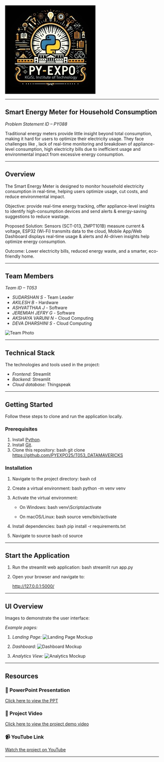 ![PyExpo Logo](media/pyexpo-logo.png)

---

## Smart Energy Meter for Household Consumption

*Problem Statement ID – PY088*

Traditional energy meters provide little insight beyond total consumption, making it hard for users to optimize their electricity usage.
They face challenges like ,
lack of real-time monitoring and breakdown of appliance-level consumption,
high electricity bills due to inefficient usage and
environmental impact from excessive energy consumption.

---

## Overview

The Smart Energy Meter is designed to monitor household electricity consumption in real-time, helping users optimize usage, cut costs, and reduce environmental impact.

Objective:
provide real-time energy tracking,
offer appliance-level insights to identify high-consumption devices and
send alerts & energy-saving suggestions to reduce wastage.

Proposed Solution:
Sensors (SCT-013, ZMPT101B) measure current & voltage,
ESP32 (Wi-Fi) transmits data to the cloud,
Mobile App/Web Dashboard displays real-time usage & alerts and
AI-driven insights help optimize energy consumption.

Outcome: Lower electricity bills, reduced energy waste, and a smarter, eco-friendly home.

---

## Team Members

*Team ID – T053*

- *SUDARSHAN S* - Team Leader
- *AKILESH B* - Hardware
- *ASHVATTHAA J* - Software
- *JEREMIAH JEFRY G* - Software
- *AKSHAYA VARUNI N* - Cloud Computing
- *DEVA DHARSHINI S* - Cloud Computing

![Team Photo](media/team-photo.png)

---

## Technical Stack

The technologies and tools used in the project:

- *Frontend:* Streamlit
- *Backend:* Streamlit
- *Cloud database:* Thingspeak

---

## Getting Started

Follow these steps to clone and run the application locally.

### Prerequisites

1. Install [Python](https://www.python.org/downloads/).
2. Install [Git](https://git-scm.com/).
3. Clone this repository:
   bash
   git clone https://github.com/PYEXPO25/T053_DATAMAVERICKS
   

### Installation

1. Navigate to the project directory:
   bash
   cd 
   
2. Create a virtual environment:
   bash
   python -m venv venv
   
3. Activate the virtual environment:
   - On Windows:
     bash
     venv\Scripts\activate
     
   - On macOS/Linux:
     bash
     source venv/bin/activate
     
4. Install dependencies:
   bash
   pip install -r requirements.txt
   
5. Navigate to source
   bash
   cd source
   

---

## Start the Application

1. Run the streamlit web application:
   bash
   streamlit run app.py
   
2. Open your browser and navigate to:
   
   http://127.0.0.1:5000/
   

---

## UI Overview

Images to demonstrate the user interface:

*Example pages:*

1. *Landing Page:*
   ![Landing Page Mockup](media/LoadingPage.png)

2. *Dashboard:*
   ![Dashboard Mockup](media/DashBoard.png)

3. *Analytics View:*
   ![Analytics Mockup](media/Analytics.png)

---

## Resources

### 📄 PowerPoint Presentation
[Click here to view the PPT](insert-drive-link-here)

### 🎥 Project Video
[Click here to view the project demo video](insert-drive-link-here)

### 📹 YouTube Link
[Watch the project on YouTube](insert-youtube-link-here)

---
